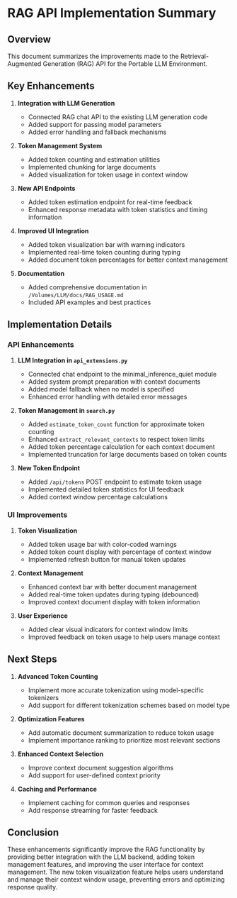 # RAG API Implementation Summary

## Overview

This document summarizes the improvements made to the Retrieval-Augmented Generation (RAG) API for the Portable LLM Environment.

## Key Enhancements

1. **Integration with LLM Generation**
   - Connected RAG chat API to the existing LLM generation code
   - Added support for passing model parameters
   - Added error handling and fallback mechanisms

2. **Token Management System**
   - Added token counting and estimation utilities
   - Implemented chunking for large documents
   - Added visualization for token usage in context window

3. **New API Endpoints**
   - Added token estimation endpoint for real-time feedback
   - Enhanced response metadata with token statistics and timing information

4. **Improved UI Integration**
   - Added token visualization bar with warning indicators
   - Implemented real-time token counting during typing
   - Added document token percentages for better context management

5. **Documentation**
   - Added comprehensive documentation in `/Volumes/LLM/docs/RAG_USAGE.md`
   - Included API examples and best practices

## Implementation Details

### API Enhancements

1. **LLM Integration in `api_extensions.py`**
   - Connected chat endpoint to the minimal_inference_quiet module
   - Added system prompt preparation with context documents
   - Added model fallback when no model is specified
   - Enhanced error handling with detailed error messages

2. **Token Management in `search.py`**
   - Added `estimate_token_count` function for approximate token counting
   - Enhanced `extract_relevant_contexts` to respect token limits
   - Added token percentage calculation for each context document
   - Implemented truncation for large documents based on token counts

3. **New Token Endpoint**
   - Added `/api/tokens` POST endpoint to estimate token usage
   - Implemented detailed token statistics for UI feedback
   - Added context window percentage calculations

### UI Improvements

1. **Token Visualization**
   - Added token usage bar with color-coded warnings
   - Added token count display with percentage of context window
   - Implemented refresh button for manual token updates

2. **Context Management**
   - Enhanced context bar with better document management
   - Added real-time token updates during typing (debounced)
   - Improved context document display with token information

3. **User Experience**
   - Added clear visual indicators for context window limits
   - Improved feedback on token usage to help users manage context

## Next Steps

1. **Advanced Token Counting**
   - Implement more accurate tokenization using model-specific tokenizers
   - Add support for different tokenization schemes based on model type

2. **Optimization Features**
   - Add automatic document summarization to reduce token usage
   - Implement importance ranking to prioritize most relevant sections

3. **Enhanced Context Selection**
   - Improve context document suggestion algorithms
   - Add support for user-defined context priority

4. **Caching and Performance**
   - Implement caching for common queries and responses
   - Add response streaming for faster feedback

## Conclusion

These enhancements significantly improve the RAG functionality by providing better integration with the LLM backend, adding token management features, and improving the user interface for context management. The new token visualization feature helps users understand and manage their context window usage, preventing errors and optimizing response quality.